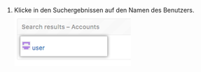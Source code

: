 1. Klicke in den Suchergebnissen auf den Namen des Benutzers. ![Suchoptionen für die Einstellungen des Websiteadministrator](/assets/images/enterprise/site-admin-settings/click-user.png)
